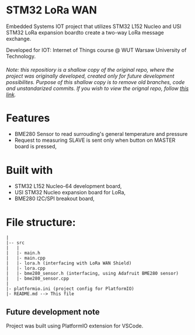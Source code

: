 # STM32 LoRa WAN

Embedded Systems IOT project that utilizes STM32 L152 Nucleo and USI STM32 LoRa
expansion boardto create a two-way LoRa message exchange.

Developed for IOT: Internet of Things course @ WUT Warsaw University of
Technology.

<h6>
  Note: this repositiory is a shallow copy of the original repo, where the
  project was originally developed, created only for future development
  possibilites. Purpose of this shallow copy is to remove old branches, code
  and unstandarized commits. If you wish to view the orignal repo, follow
  <a href="https://github.com/piotrs112/stm32-lorawan.git">this link</a>.
</h6>

# Features

- BME280 Sensor to read surrouding's general temperature and pressure
- Request to measuring SLAVE is sent only when button on MASTER board is pressed,

# Built with

- STM32 L152 Nucleo-64 development board,
- USI STM32 Nucleo expansion board for LoRa,
- BME280 I2C/SPI breakout board,

# File structure:

```
|
|-- src
|   |
|   |- main.h
|   |- main.cpp
|   |- lora.h (interfacing with LoRa WAN Shield)
|   |- lora.cpp
|   |- bme280_sensor.h (interfacing, using Adafruit BME280 sensor)
|   |- bme280_sensor.cpp
|
|- platformio.ini (project config for PlatformIO)
|- README.md --> This file
```

## Future development note

Project was built using PlatformIO extension for VSCode.
